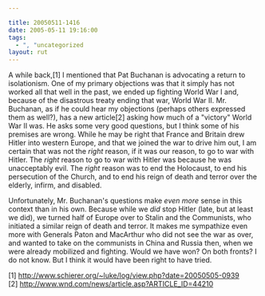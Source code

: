 ```yaml
---

title: 20050511-1416
date: 2005-05-11 19:16:00
tags:
  - ", "uncategorized
layout: rut
---
```


<p>A while back,[1] I mentioned that Pat Buchanan is advocating a
return to isolationism.  One of my primary objections was that it
simply has not worked all that well in the past, we ended up fighting
World War I and, because of the disastrous treaty ending that war,
World War II.  Mr. Buchanan, as if he could hear my objections
(perhaps others expressed them as well?), has a new article[2]
asking how much of a "victory" World War II was.  He asks some very
good questions, but I think some of his premises are wrong.  While he
may be right that France and Britain drew Hitler into western Europe,
and that we joined the war to drive him out, I am certain that was
not the <em>right</em> reason, if it was our reason, to go to war
with Hitler.  The <em>right</em> reason to go to war with Hitler
was because he was unacceptably evil.  The <em>right</em> reason
was to end the Holocaust, to end his persecution of the Church,
and to end his reign of death and terror over the elderly, infirm,
and disabled.</p>

<p>Unfortunately, Mr. Buchanan's questions make <em>even more</em>
sense in this context than in his own.  Because while we <em>did</em>
stop Hitler (late, but at least we did), we turned half of Europe
over to Stalin and the Communists, who initiated a similar reign of
death and terror.  It makes me sympathize even more with Generals
Paton and MacArthur who did not see the war as over, and wanted
to take on the communists in China and Russia then, when we were
already mobilized and fighting.  Would we have won? On both fronts? I
do not know.  But I think it would have been right to have tried.</p>

[1] http://www.schierer.org/~luke/log/view.php?date=20050505-0939 <br  />
[2] http://www.wnd.com/news/article.asp?ARTICLE_ID=44210

